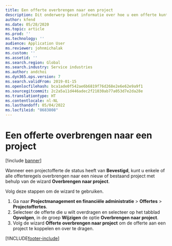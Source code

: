 ```yaml
---
title: Een offerte overbrengen naar een project
description: Dit onderwerp bevat informatie over hoe u een offerte kunt overbrengen naar een nieuw of bestaand project.
author: kfend
ms.date: 05/28/2020
ms.topic: article
ms.prod: ''
ms.technology: ''
audience: Application User
ms.reviewer: johnmichalak
ms.custom: ''
ms.assetid: ''
ms.search.region: Global
ms.search.industry: Service industries
ms.author: andchoi
ms.dyn365.ops.version: 7
ms.search.validFrom: 2019-01-15
ms.openlocfilehash: bca1ade0f542ae6b6819f76d268e2e6e62e9a9f1
ms.sourcegitcommit: 2c2a5a11d446adec2f21030ab77a053d7e2da28e
ms.translationtype: HT
ms.contentlocale: nl-NL
ms.lasthandoff: 05/04/2022
ms.locfileid: "8683808"
---
```

# <a name="transfer-a-quotation-to-a-project"></a>Een offerte overbrengen naar een project

[!include [banner](../includes/banner.md)]

Wanneer een projectofferte de status heeft van **Bevestigd**, kunt u enkele of alle offerteregels overbrengen naar een nieuw of bestaand project met behulp van de wizard **Overbrengen naar project**. 

Volg deze stappen om de wizard te gebruiken.

1. Ga naar **Projectmanagement en financiële administratie** > **Offertes** > **Projectoffertes**.
2. Selecteer de offerte die u wilt overdragen en selecteer op het tabblad **Opvolgen**, in de groep **Wijzigen** de optie **Overbrengen naar project**.
3. Volg de wizard **Offerte overbrengen naar project** om de offerte aan een project te koppelen en over te dragen.


[!INCLUDE[footer-include](../includes/footer-banner.md)]